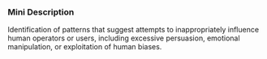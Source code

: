 ### Mini Description

Identification of patterns that suggest attempts to inappropriately influence human operators or users, including excessive persuasion, emotional manipulation, or exploitation of human biases.
